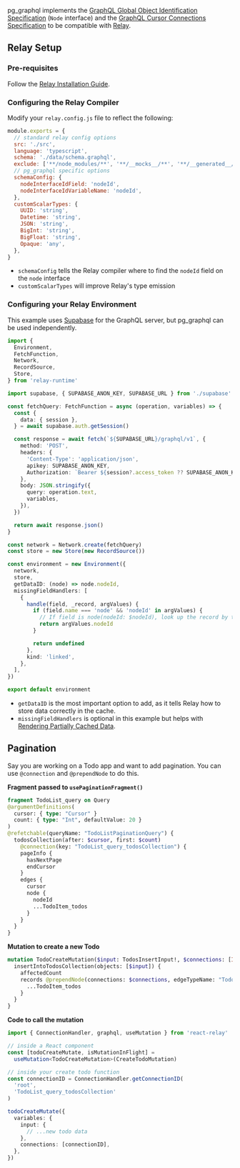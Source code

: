 pg_graphql implements the [GraphQL Global Object Identification Specification](https://relay.dev/graphql/objectidentification.htm) (`Node` interface) and the [GraphQL Cursor Connections Specification](https://relay.dev/graphql/connections.htm#) to be compatible with [Relay](https://relay.dev/).

## Relay Setup

### Pre-requisites
Follow the [Relay Installation Guide](https://relay.dev/docs/getting-started/installation-and-setup/).

### Configuring the Relay Compiler
Modify your `relay.config.js` file to reflect the following:

   ```javascript
   module.exports = {
     // standard relay config options
     src: './src',
     language: 'typescript',
     schema: './data/schema.graphql',
     exclude: ['**/node_modules/**', '**/__mocks__/**', '**/__generated__/**'],
     // pg_graphql specific options
     schemaConfig: {
       nodeInterfaceIdField: 'nodeId',
       nodeInterfaceIdVariableName: 'nodeId',
     },
     customScalarTypes: {
       UUID: 'string',
       Datetime: 'string',
       JSON: 'string',
       BigInt: 'string',
       BigFloat: 'string',
       Opaque: 'any',
     },
   }
   ```

   - `schemaConfig` tells the Relay compiler where to find the `nodeId` field on the `node` interface
   - `customScalarTypes` will improve Relay's type emission

### Configuring your Relay Environment

   This example uses [Supabase](https://supabase.com) for the GraphQL server, but pg_graphql can be used independently.

   ```typescript
   import {
     Environment,
     FetchFunction,
     Network,
     RecordSource,
     Store,
   } from 'relay-runtime'

   import supabase, { SUPABASE_ANON_KEY, SUPABASE_URL } from './supabase'

   const fetchQuery: FetchFunction = async (operation, variables) => {
     const {
       data: { session },
     } = await supabase.auth.getSession()

     const response = await fetch(`${SUPABASE_URL}/graphql/v1`, {
       method: 'POST',
       headers: {
         'Content-Type': 'application/json',
         apikey: SUPABASE_ANON_KEY,
         Authorization: `Bearer ${session?.access_token ?? SUPABASE_ANON_KEY}`,
       },
       body: JSON.stringify({
         query: operation.text,
         variables,
       }),
     })

     return await response.json()
   }

   const network = Network.create(fetchQuery)
   const store = new Store(new RecordSource())

   const environment = new Environment({
     network,
     store,
     getDataID: (node) => node.nodeId,
     missingFieldHandlers: [
       {
         handle(field, _record, argValues) {
           if (field.name === 'node' && 'nodeId' in argValues) {
             // If field is node(nodeId: $nodeId), look up the record by the value of $nodeId
             return argValues.nodeId
           }

           return undefined
         },
         kind: 'linked',
       },
     ],
   })

   export default environment
   ```

   - `getDataID` is the most important option to add, as it tells Relay how to store data correctly in the cache.
   - `missingFieldHandlers` is optional in this example but helps with [Rendering Partially Cached Data](https://relay.dev/docs/guided-tour/reusing-cached-data/rendering-partially-cached-data/).

## Pagination

Say you are working on a Todo app and want to add pagination. You can use `@connection` and `@prependNode` to do this.

**Fragment passed to `usePaginationFragment()`**

```graphql
fragment TodoList_query on Query
@argumentDefinitions(
  cursor: { type: "Cursor" }
  count: { type: "Int", defaultValue: 20 }
)
@refetchable(queryName: "TodoListPaginationQuery") {
  todosCollection(after: $cursor, first: $count)
    @connection(key: "TodoList_query_todosCollection") {
    pageInfo {
      hasNextPage
      endCursor
    }
    edges {
      cursor
      node {
        nodeId
        ...TodoItem_todos
      }
    }
  }
}
```

**Mutation to create a new Todo**

```graphql
mutation TodoCreateMutation($input: TodosInsertInput!, $connections: [ID!]!) {
  insertIntoTodosCollection(objects: [$input]) {
    affectedCount
    records @prependNode(connections: $connections, edgeTypeName: "TodosEdge") {
      ...TodoItem_todos
    }
  }
}
```

**Code to call the mutation**

```typescript
import { ConnectionHandler, graphql, useMutation } from 'react-relay'

// inside a React component
const [todoCreateMutate, isMutationInFlight] =
  useMutation<TodoCreateMutation>(CreateTodoMutation)

// inside your create todo function
const connectionID = ConnectionHandler.getConnectionID(
  'root',
  'TodoList_query_todosCollection'
)

todoCreateMutate({
  variables: {
    input: {
      // ...new todo data
    },
    connections: [connectionID],
  },
})
```
